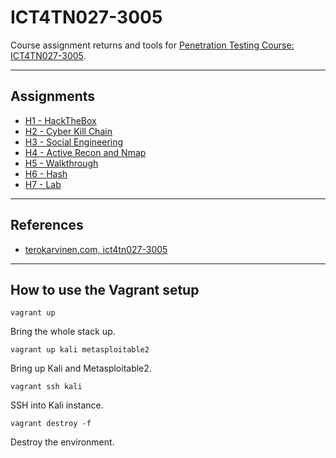 # ICT4TN027-3005

Course assignment returns and tools for [Penetration Testing Course: ICT4TN027-3005](https://terokarvinen.com/2021/hakkerointi-kurssi-tunkeutumistestaus-ict4tn027-3005/).

---

## Assignments

- [H1 - HackTheBox](./h1/)
- [H2 - Cyber Kill Chain](./h2/)
- [H3 - Social Engineering](./h3/)
- [H4 - Active Recon and Nmap](./h4/)
- [H5 - Walkthrough](./h5/)
- [H6 - Hash](./h6/)
- [H7 - Lab](./h7/)

---

## References

* [terokarvinen.com, ict4tn027-3005](https://terokarvinen.com/2021/hakkerointi-kurssi-tunkeutumistestaus-ict4tn027-3005/)

---

## How to use the Vagrant setup

    vagrant up

Bring the whole stack up.

    vagrant up kali metasploitable2

Bring up Kali and Metasploitable2.

    vagrant ssh kali

SSH into Kali instance.

    vagrant destroy -f

Destroy the environment.
